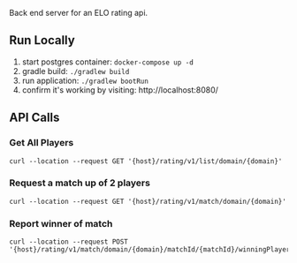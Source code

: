 
Back end server for an ELO rating api.


## Run Locally

1. start postgres container: `docker-compose up -d`
2. gradle build: `./gradlew build`
3. run application: `./gradlew bootRun`
4. confirm it's working by visiting: http://localhost:8080/

## API Calls

### Get All Players

```
curl --location --request GET '{host}/rating/v1/list/domain/{domain}'
```

### Request a match up of 2 players

```
curl --location --request GET '{host}/rating/v1/match/domain/{domain}'
```

### Report winner of match

```
curl --location --request POST '{host}/rating/v1/match/domain/{domain}/matchId/{matchId}/winningPlayerId/{winningPlayerId}'
```
